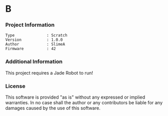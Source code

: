 B
================



### Project Information
```
Type              : Scratch
Version           : 1.0.0
Author            : SlimeA
Firmware          : 42
```

### Additional Information
This project requires a Jade Robot to run!

### License
This software is provided "as is" without any expressed or implied warranties.  In no case shall the author or any contributors be liable for any damages caused by the use of this software.

